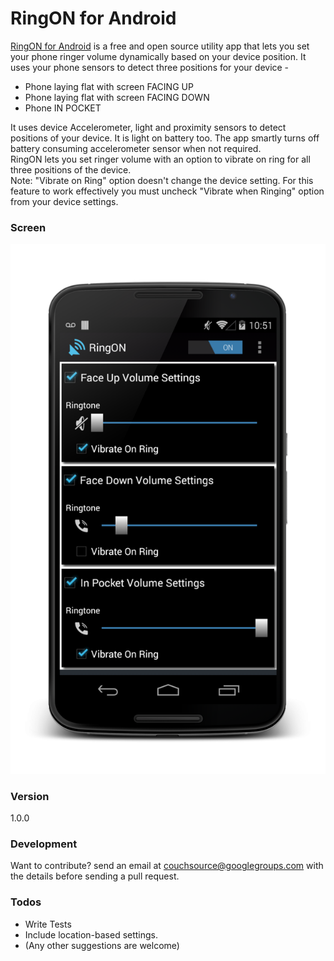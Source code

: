 # RingON for Android

[RingON for Android] is a free and open source utility app that lets you set your phone ringer volume dynamically based on your device position. It uses your phone sensors to detect three positions for your device -

- Phone laying flat with screen FACING UP
- Phone laying flat with screen FACING DOWN
- Phone IN POCKET

It uses device Accelerometer, light and proximity sensors to detect positions of your device. It is light on battery too. The app smartly turns off battery consuming accelerometer sensor when not required. <br />
RingON lets you set ringer volume with an option to vibrate on ring for all three positions of the device. <br />
Note: "Vibrate on Ring" option doesn't change the device setting. For this feature to work effectively you must uncheck "Vibrate when Ringing" option from your device settings.

### Screen
![RingON Screen](https://github.com/CouchSource/RingON/raw/screens/screens/main_screen.png "RingON screen")


### Version
1.0.0

### Development
Want to contribute? send an email at [couchsource@googlegroups.com] with the details before sending a pull request.

### Todos

 - Write Tests
 - Include location-based settings.
 - (Any other suggestions are welcome)


[RingON for Android]: https://play.google.com/store/apps/details?id=org.couchsource.dring
[couchsource@googlegroups.com]: mailto:couchsource@googlegroups.com
